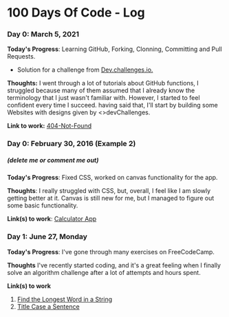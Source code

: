
# 100 Days Of Code - Log

### Day 0: March 5, 2021 


**Today's Progress**: Learning GitHub, Forking, Clonning, Committing and Pull Requests. 
* Solution for a challenge from [Dev.challenges.io.](https://devchallenges.io/)

**Thoughts:** I went through a lot of tutorials about GitHub functions, I struggled because many of them assumed that I already know the terminology that I just wasn't familiar with. However, I started to feel confident every time I succeed. having said that, I'll start by building some Websites with designs given by <>devChallenges. 

**Link to work:** [404-Not-Found](https://github.com/LeilyD/404-Not-Found-)

### Day 0: February 30, 2016 (Example 2)
##### (delete me or comment me out)

**Today's Progress**: Fixed CSS, worked on canvas functionality for the app.

**Thoughts**: I really struggled with CSS, but, overall, I feel like I am slowly getting better at it. Canvas is still new for me, but I managed to figure out some basic functionality.

**Link(s) to work**: [Calculator App](http://www.example.com)


### Day 1: June 27, Monday

**Today's Progress**: I've gone through many exercises on FreeCodeCamp.

**Thoughts** I've recently started coding, and it's a great feeling when I finally solve an algorithm challenge after a lot of attempts and hours spent.

**Link(s) to work**
1. [Find the Longest Word in a String](https://www.freecodecamp.com/challenges/find-the-longest-word-in-a-string)
2. [Title Case a Sentence](https://www.freecodecamp.com/challenges/title-case-a-sentence)
